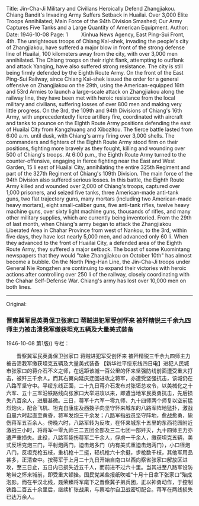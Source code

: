 Title: Jin-Cha-Ji Military and Civilians Heroically Defend Zhangjiakou. Chiang Bandit's Invading Army Suffers Setback in Huailai. Over 3,000 Elite Troops Annihilated; Main Force of the 94th Division Smashed; Our Army Captures Five Tanks and a Large Quantity of American Equipment.
Author: 
Date: 1946-10-08
Page: 1
　　
Xinhua News Agency, East Ping-Sui Front, 4th. The unrighteous troops of Chiang Kai-shek, invading the people's city of Zhangjiakou, have suffered a major blow in front of the strong defense line of Huailai, 100 kilometers away from the city, with over 3,000 men annihilated. The Chiang troops on their right flank, attempting to outflank and attack Yanqing, have also suffered strong resistance. The city is still being firmly defended by the Eighth Route Army. On the front of the East Ping-Sui Railway, since Chiang Kai-shek issued the order for a general offensive on Zhangjiakou on the 29th, using the American-equipped 16th and 53rd Armies to launch a large-scale attack on Zhangjiakou along the railway line, they have been met with heroic resistance from the local military and civilians, suffering losses of over 800 men and making very little progress. On the 3rd, the 109th and 94th Divisions of Chiang's 16th Army, with unprecedentedly fierce artillery fire, coordinated with aircraft and tanks to pounce on the Eighth Route Army positions defending the east of Huailai City from Kangzhuang and Xibozitou. The fierce battle lasted from 6:00 a.m. until dusk, with Chiang's army firing over 3,000 shells. The commanders and fighters of the Eighth Route Army stood firm on their positions, fighting more bravely as they fought, killing and wounding over 500 of Chiang's troops. At 6:00 p.m., the Eighth Route Army turned to the counter-offensive, engaging in fierce fighting near the East and West Garden, 15 li east of Huailai City, annihilating the entire 325th Regiment and part of the 327th Regiment of Chiang's 109th Division. The main force of the 94th Division also suffered serious losses. In this battle, the Eighth Route Army killed and wounded over 2,000 of Chiang's troops, captured over 1,000 prisoners, and seized five tanks, three American-made anti-tank guns, two flat trajectory guns, many mortars (including two American-made heavy mortars), eight small-caliber guns, five anti-tank rifles, twelve heavy machine guns, over sixty light machine guns, thousands of rifles, and many other military supplies, which are currently being inventoried. From the 29th of last month, when Chiang's army began to attack the Zhangjiakou Liberated Area in Chahar Province from west of Nankou, to the 3rd, within five days, they have lost nearly 5,000 men, and advanced only 60 li. When they advanced to the front of Huailai City, a defended area of the Eighth Route Army, they suffered a major setback. The boast of some Kuomintang newspapers that they would "take Zhangjiakou on October 10th" has almost become a bubble. On the North Ping-Han Line, the Jin-Cha-Ji troops under General Nie Rongzhen are continuing to expand their victories with heroic actions after controlling over 250 li of the railway, closely coordinating with the Chahar Self-Defense War. Chiang's army has lost over 10,000 men on both lines.



<hr /> 

Original: 


### 晋察冀军民英勇保卫张家口  蒋贼进犯军受创怀来  被歼精锐三千余九四师主力被击溃我军缴获坦克五辆及大量美式装备

1946-10-08
第1版()
专栏：

　　晋察冀军民英勇保卫张家口
    蒋贼进犯军受创怀来
    被歼精锐三千余九四师主力被击溃我军缴获坦克五辆及大量美式装备
    【新华社平绥东线四日电】进犯人民城市张家口的蒋介石不义之师，在远距该城一百公里的怀来坚强防线前面遭受重大打击，被歼三千余人。而其右翼向延庆迂回进攻之蒋军，亦遭受坚强抗击，该城仍在八路军坚守中。平绥东线正面，二十九日蒋介石发布对张垣总攻令，以美械化之十六军、五十三军沿铁路线向张家口大举进攻以来，即遭当地军民英勇抗击，先后损失八百余人，进展甚微。三日，蒋军十六军一零九师、九十四师两个师复以空前猛烈炮火，配合飞机、坦克自康庄及西拨子向坚守怀来城东的八路军阵地猛扑，激战自晨六时起直至黄昏，蒋军发炮三千余发；八路军指战员坚守阵地，愈战愈勇，毙伤蒋军五百余人。傍晚六时，八路军转为反攻，在怀来城东十五里的东西花园附近激战三小时，将蒋军一零九师三二五团全部及三二七团一部歼灭，九十四师主力亦遭严重损失。此役，八路军毙伤蒋军二千余人，俘虏一千余人，缴获坦克五辆，美式反坦克炮三门，平射炮两门，迫击炮多门（内有美式重迫击炮两门），小口径炮八门，反坦克枪五枝，重机枪十二挺，轻机枪六十余挺，步枪数千枝，其他军用品甚多，正清查中。按蒋军于上月二十九日开始自南口以西向察省张家口解放区进攻，至三日止，五日内已损失近五千人，而前进不过六十里。当其进至八路军设防地带之怀来城前，即受重大顿挫。国民党某些报纸吹嘘“十月十日拿下张家口”殆成泡影。而在平汉北线，聂荣臻将军麾下之晋察冀子弟兵团，正以神勇动作，于控制铁路二百五十余里后，继续扩张战果，与察哈尔自卫战密切配合。蒋军在两线损失已达万余人。
